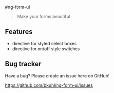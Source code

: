 #ng-form-ui
> Make your forms beautiful

## Features

* <select-box> directive for styled select boxes
* <slide-toggle> directive for on/off style switches

## Bug tracker

Have a bug? Please create an issue here on GitHub!

https://github.com/bkuhl/ng-form-ui/issues